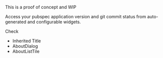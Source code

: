 This is a proof of concept and WIP

Access your pubspec application version and git commit status from auto-generated and configurable widgets.

Check

- Inherited Title
- AboutDialog
- AboutListTile

